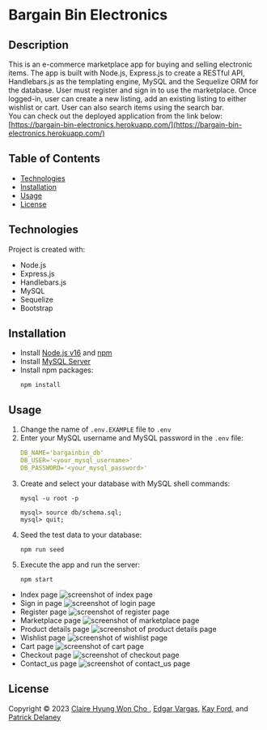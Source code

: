 <!-- omit in toc -->
# Bargain Bin Electronics

<!-- omit in toc -->
## Description
This is an e-commerce marketplace app for buying and selling electronic items. The app is built with Node.js, Express.js to create a RESTful API, Handlebars.js as the templating engine, MySQL and the Sequelize ORM for the database. User must register and sign in to use the marketplace. Once logged-in, user can create a new listing, add an existing listing to either wishlist or cart. User can also search items using the search bar.
<br>
You can check out the deployed application from the link below:
<br>
[https://bargain-bin-electronics.herokuapp.com/](https://bargain-bin-electronics.herokuapp.com/)

<!-- omit in toc -->
## Table of Contents
- [Technologies](#technologies)
- [Installation](#installation)
- [Usage](#usage)
- [License](#license)

## Technologies
Project is created with:
- Node.js
- Express.js
- Handlebars.js
- MySQL
- Sequelize
- Bootstrap

## Installation
- Install [Node.js v16](https://nodejs.org/en/blog/release/v16.16.0/) and [npm](https://www.npmjs.com/)
- Install [MySQL Server](https://dev.mysql.com/doc/mysql-getting-started/en/#mysql-getting-started-installing)
- Install npm packages:
  ```
  npm install
  ```

## Usage
1. Change the name of `.env.EXAMPLE` file to `.env`
2. Enter your MySQL username and MySQL password in the `.env` file:
    ```yaml
    DB_NAME='bargainbin_db'
    DB_USER='<your_mysql_username>'
    DB_PASSWORD='<your_mysql_password>'
    ```
3. Create and select your database with MySQL shell commands:
    ```
    mysql -u root -p
    ```
    ```shell
    mysql> source db/schema.sql;
    mysql> quit;
    ```
4. Seed the test data to your database:
    ```
    npm run seed
    ```
5. Execute the app and run the server:
    ```
    npm start
    ```
- Index page
![screenshot of index page](public/images/screenshot_index.jpeg)
- Sign in page
![screenshot of login page](public/images/screenshot_login.jpeg)
- Register page
![screenshot of register page](public/images/screenshot_register.jpeg)
- Marketplace page
![screenshot of marketplace page](public/images/screenshot_marketplace.jpeg)
- Product details page
![screenshot of product details page](public/images/screenshot_product_details.jpeg)
- Wishlist page
![screenshot of wishlist page](public/images/screenshot_wishlist.jpeg)
- Cart page
![screenshot of cart page](public/images/screenshot_cart.jpeg)
- Checkout page
![screenshot of checkout page](public/images/screenshot_checkout.jpeg)
- Contact_us page
![screenshot of contact_us page](public/images/screenshot_contact_us.jpeg)

## License
Copyright © 2023 [Claire Hyung Won Cho ](https://github.com/clairehwcho),
[Edgar Vargas](https://github.com/e-varg24),
[Kay Ford](https://github.com/poptartkay), and
[Patrick Delaney](https://github.com/Pat-Delaney)